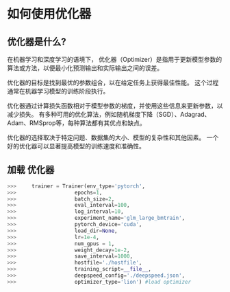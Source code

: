 # 如何使用优化器

## 优化器是什么?
在机器学习和深度学习的语境下，
优化器（Optimizer）是指用于更新模型参数的算法或方法，以便最小化预测输出和实际输出之间的误差。

优化器的目标是找到最优的参数组合，以在给定任务上获得最佳性能。
这个过程通常在机器学习模型的训练阶段执行。

优化器通过计算损失函数相对于模型参数的梯度，并使用这些信息来更新参数，以减少损失。
有多种可用的优化算法，例如随机梯度下降（SGD）、Adagrad、Adam、RMSprop等，每种算法都有其优点和缺点。

优化器的选择取决于特定问题、数据集的大小、模型的复杂性和其他因素。
一个好的优化器可以显著提高模型的训练速度和准确性。




## 加载 优化器
```python
>>>     trainer = Trainer(env_type='pytorch',
>>>                   epochs=1,
>>>                   batch_size=2,
>>>                   eval_interval=100,
>>>                   log_interval=10,
>>>                   experiment_name='glm_large_bmtrain',
>>>                   pytorch_device='cuda',
>>>                   load_dir=None,
>>>                   lr=1e-4,
>>>                   num_gpus = 1,
>>>                   weight_decay=1e-2,
>>>                   save_interval=1000,
>>>                   hostfile='./hostfile',
>>>                   training_script=__file__,
>>>                   deepspeed_config='./deepspeed.json',
>>>                   optimizer_type='lion') #load optimizer
```


